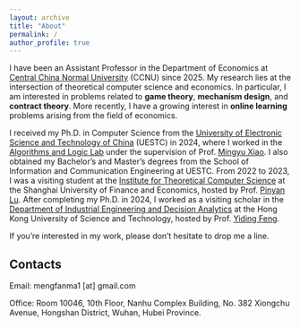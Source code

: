 ```yaml
---
layout: archive
title: "About"
permalink: /
author_profile: true
---
```

I have been an Assistant Professor in the Department of Economics at [Central China Normal University](https://english.ccnu.edu.cn/) (CCNU) since 2025. My research lies at the intersection of theoretical computer science and economics. In particular, I am interested in problems related to **game theory**, **mechanism design**, and **contract theory**. More recently, I have a growing interest in **online learning** problems arising from the field of economics.

I received my Ph.D. in Computer Science from the [University of Electronic Science and Technology of China](https://www.uestc.edu.cn/) (UESTC) in 2024, where I worked in the [Algorithms and Logic Lab](https://tcsuestc.com/) under the supervision of Prof. [Mingyu Xiao](https://sites.google.com/site/myxiao/). I also obtained my Bachelor’s and Master’s degrees from the School of Information and Communication Engineering at UESTC. From 2022 to 2023, I was a visiting student at the [Institute for Theoretical Computer Science](https://itcs.sufe.edu.cn/) at the Shanghai University of Finance and Economics, hosted by Prof. [Pinyan Lu](http://pinyanlu.com/). After completing my Ph.D. in 2024, I worked as a visiting scholar in the [Department of Industrial Engineering and Decision Analytics](https://ieda.ust.hk/eng/index.php) at the Hong Kong University of Science and Technology, hosted by Prof. [Yiding Feng](https://www.ydfeng.us/).

If you’re interested in my work, please don’t hesitate to drop me a line.

## Contacts
Email: mengfanma1 [at] gmail.com

Office: Room 10046, 10th Floor, Nanhu Complex Building, No. 382 Xiongchu Avenue, Hongshan District, Wuhan, Hubei Province.